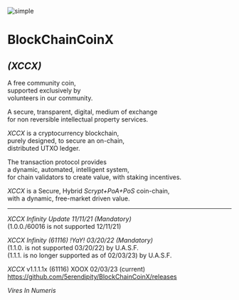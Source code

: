 ![simple](https://user-images.githubusercontent.com/76568125/216418515-151d7105-14ba-45de-ae8a-03df4ee7f05a.jpg)

# BlockChainCoinX
## *(XCCX)*



A free community coin,  
supported exclusively by   
volunteers in our community.

A secure, transparent, digital, medium of exchange  
for non reversible intellectual property services. 

  
 
*XCCX* is a cryptocurrency blockchain,  
purely designed, to secure an on-chain,  
distributed UTXO ledger.

The transaction protocol provides  
a dynamic, automated, intelligent system,  
for chain validators to create value, with staking incentives.  

*XCCX* is a Secure, Hybrid *Scrypt+PoA+PoS* coin-chain,  
with a dynamic, free-market driven value.
  
__________________________________________________________  

*XCCX Infinity Update   11/11/21 (Mandatory)*  
(1.0.0./60016 is not supported 12/11/21)  
 
*XCCX Infinity (61116) !YaY! 03/20/22 (Mandatory)*  
(1.1.0. is not supported 03/20/22) by U.A.S.F.  
(1.1.1. is no longer supported as of 02/03/23) by U.A.S.F.  


*XCCX* v1.1.1.1x (61116) XOOX 02/03/23  (current)  
https://github.com/5erendipity/BlockChainCoinX/releases  
 
*Vires In Numeris*
